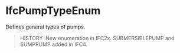 IfcPumpTypeEnum
===============

Defines general types of pumps.

> HISTORY&nbsp; New enumeration in IFC2x. SUBMERSIBLEPUMP and SUMPPUMP added in IFC4.
